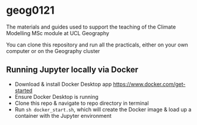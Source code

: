 # geog0121
The materials and guides used to support the teaching of the Climate Modelling MSc module at UCL Geography

You can clone this repository and run all the practicals, either on your own computer or on the Geography cluster

## Running Jupyter locally via Docker

- Download & install Docker Desktop app https://www.docker.com/get-started
- Ensure Docker Desktop is running
- Clone this repo & navigate to repo directory in terminal
- Run `sh docker_start.sh`, which will create the Docker image & load up a container with the Jupyter environment
